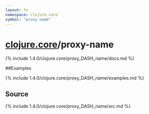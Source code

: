```yaml
---
layout: fn
namespace: clojure.core
symbol: "proxy-name"
---
```


# [clojure.core](../)/proxy-name

{% include 1.4.0/clojure.core/proxy_DASH_name/docs.md %}

##Examples

{% include 1.4.0/clojure.core/proxy_DASH_name/examples.md %}
## Source
{% include 1.4.0/clojure.core/proxy_DASH_name/src.md %}

